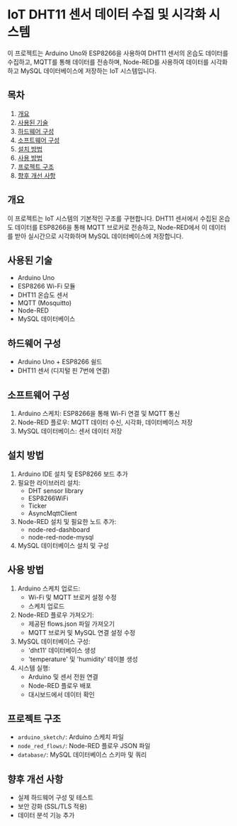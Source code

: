 # IoT DHT11 센서 데이터 수집 및 시각화 시스템

이 프로젝트는 Arduino Uno와 ESP8266을 사용하여 DHT11 센서의 온습도 데이터를 수집하고, MQTT를 통해 데이터를 전송하며, Node-RED를 사용하여 데이터를 시각화하고 MySQL 데이터베이스에 저장하는 IoT 시스템입니다.

## 목차

1. [개요](#개요)
2. [사용된 기술](#사용된-기술)
3. [하드웨어 구성](#하드웨어-구성)
4. [소프트웨어 구성](#소프트웨어-구성)
5. [설치 방법](#설치-방법)
6. [사용 방법](#사용-방법)
7. [프로젝트 구조](#프로젝트-구조)
8. [향후 개선 사항](#향후-개선-사항)

## 개요

이 프로젝트는 IoT 시스템의 기본적인 구조를 구현합니다. DHT11 센서에서 수집된 온습도 데이터를 ESP8266을 통해 MQTT 브로커로 전송하고, Node-RED에서 이 데이터를 받아 실시간으로 시각화하며 MySQL 데이터베이스에 저장합니다.

## 사용된 기술

- Arduino Uno
- ESP8266 Wi-Fi 모듈
- DHT11 온습도 센서
- MQTT (Mosquitto)
- Node-RED
- MySQL 데이터베이스

## 하드웨어 구성

- Arduino Uno + ESP8266 쉴드
- DHT11 센서 (디지털 핀 7번에 연결)

## 소프트웨어 구성

1. Arduino 스케치: ESP8266을 통해 Wi-Fi 연결 및 MQTT 통신
2. Node-RED 플로우: MQTT 데이터 수신, 시각화, 데이터베이스 저장
3. MySQL 데이터베이스: 센서 데이터 저장

## 설치 방법

1. Arduino IDE 설치 및 ESP8266 보드 추가
2. 필요한 라이브러리 설치:
   - DHT sensor library
   - ESP8266WiFi
   - Ticker
   - AsyncMqttClient
3. Node-RED 설치 및 필요한 노드 추가:
   - node-red-dashboard
   - node-red-node-mysql
4. MySQL 데이터베이스 설치 및 구성

## 사용 방법

1. Arduino 스케치 업로드:
   - Wi-Fi 및 MQTT 브로커 설정 수정
   - 스케치 업로드
2. Node-RED 플로우 가져오기:
   - 제공된 flows.json 파일 가져오기
   - MQTT 브로커 및 MySQL 연결 설정 수정
3. MySQL 데이터베이스 구성:
   - 'dht11' 데이터베이스 생성
   - 'temperature' 및 'humidity' 테이블 생성
4. 시스템 실행:
   - Arduino 및 센서 전원 연결
   - Node-RED 플로우 배포
   - 대시보드에서 데이터 확인

## 프로젝트 구조

- `arduino_sketch/`: Arduino 스케치 파일
- `node_red_flows/`: Node-RED 플로우 JSON 파일
- `database/`: MySQL 데이터베이스 스키마 및 쿼리

## 향후 개선 사항

- 실제 하드웨어 구성 및 테스트
- 보안 강화 (SSL/TLS 적용)
- 데이터 분석 기능 추가
